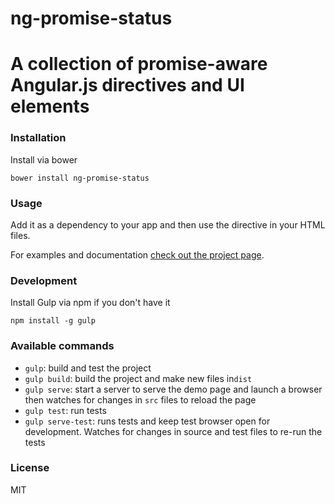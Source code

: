 # ng-promise-status
A collection of promise-aware Angular.js directives and UI elements
=======================

### Installation

Install via bower

```shell
bower install ng-promise-status
```

### Usage

Add it as a dependency to your app and then use the directive in your HTML files.

For examples and documentation [check out the project page](http://barakchamo.github.io/ng-promise-status).

### Development

Install Gulp via npm if you don't have it
```shell
npm install -g gulp
```

### Available commands

* `gulp`: build and test the project
* `gulp build`: build the project and make new files in`dist`
* `gulp serve`: start a server to serve the demo page and launch a browser then watches for changes in `src` files to reload the page
* `gulp test`: run tests
* `gulp serve-test`: runs tests and keep test browser open for development. Watches for changes in source and test files to re-run the tests

### License
MIT
